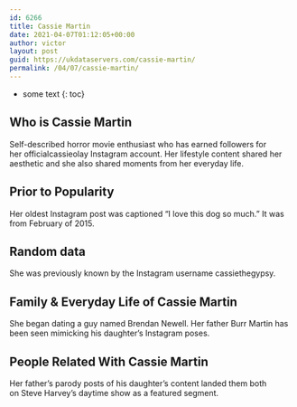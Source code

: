 ```yaml
---
id: 6266
title: Cassie Martin
date: 2021-04-07T01:12:05+00:00
author: victor
layout: post
guid: https://ukdataservers.com/cassie-martin/
permalink: /04/07/cassie-martin/
---
```


* some text
{: toc}


## Who is Cassie Martin



Self-described horror movie enthusiast who has earned followers for her officialcassieolay Instagram account. Her lifestyle content shared her aesthetic and she also shared moments from her everyday life.

                
                
                
## Prior to Popularity



Her oldest Instagram post was captioned &#8220;I love this dog so much.&#8221; It was from February of 2015.

                
                
                
## Random data



She was previously known by the Instagram username cassiethegypsy. 

                
                
                
## Family & Everyday Life of Cassie Martin



She began dating a guy named Brendan Newell. Her father Burr Martin has been seen mimicking his daughter&#8217;s Instagram poses.

                
                
                
## People Related With Cassie Martin



Her father&#8217;s parody posts of his daughter&#8217;s content landed them both on Steve Harvey&#8217;s daytime show as a featured segment.

                
              
            
          
          
          